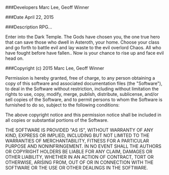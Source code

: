 ###Developers
Marc Lee, Geoff Winner

###Date
April 22, 2015<br />

###Description
RPG...

Enter into the Dark Temple. The Gods have chosen you, the one true hero that can save those who dwell in Asteroth, your home. Choose your class and go forth to battle evil and lay waste to the evil overlord Chaos. All who have fought before have fallen.. Now is your chance to rise up and face evil head on.

###Copyright (c) 2015 Marc Lee, Geoff Winner

Permission is hereby granted, free of charge, to any person obtaining a copy
of this software and associated documentation files (the "Software"), to deal
in the Software without restriction, including without limitation the rights
to use, copy, modify, merge, publish, distribute, sublicense, and/or sell
copies of the Software, and to permit persons to whom the Software is
furnished to do so, subject to the following conditions:

The above copyright notice and this permission notice shall be included in
all copies or substantial portions of the Software.

THE SOFTWARE IS PROVIDED "AS IS", WITHOUT WARRANTY OF ANY KIND, EXPRESS OR
IMPLIED, INCLUDING BUT NOT LIMITED TO THE WARRANTIES OF MERCHANTABILITY,
FITNESS FOR A PARTICULAR PURPOSE AND NONINFRINGEMENT. IN NO EVENT SHALL THE
AUTHORS OR COPYRIGHT HOLDERS BE LIABLE FOR ANY CLAIM, DAMAGES OR OTHER
LIABILITY, WHETHER IN AN ACTION OF CONTRACT, TORT OR OTHERWISE, ARISING FROM,
OUT OF OR IN CONNECTION WITH THE SOFTWARE OR THE USE OR OTHER DEALINGS IN
THE SOFTWARE.
